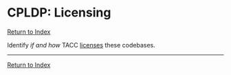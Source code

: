 # CPLDP: Licensing

[Return to Index](../index.md)

Identify _if and how_ TACC [licenses](https://choosealicense.com/) these codebases.

---

[Return to Index](../index.md)
